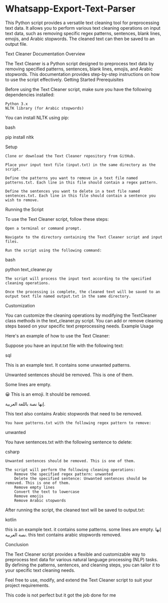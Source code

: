 # Whatsapp-Export-Text-Parser
This Python script provides a versatile text cleaning tool for preprocessing text data. It allows you to perform various text cleaning operations on input text data, such as removing specific regex patterns, sentences, blank lines, emojis, and Arabic stopwords. The cleaned text can then be saved to an output file.


Text Cleaner Documentation
Overview

The Text Cleaner is a Python script designed to preprocess text data by removing specified patterns, sentences, blank lines, emojis, and Arabic stopwords. This documentation provides step-by-step instructions on how to use the script effectively.
Getting Started
Prerequisites

Before using the Text Cleaner script, make sure you have the following dependencies installed:

    Python 3.x
    NLTK library (for Arabic stopwords)

You can install NLTK using pip:

bash

pip install nltk

Setup

    Clone or download the Text Cleaner repository from GitHub.

    Place your input text file (input.txt) in the same directory as the script.

    Define the patterns you want to remove in a text file named patterns.txt. Each line in this file should contain a regex pattern.

    Define the sentences you want to delete in a text file named sentences.txt. Each line in this file should contain a sentence you wish to remove.

Running the Script

To use the Text Cleaner script, follow these steps:

    Open a terminal or command prompt.

    Navigate to the directory containing the Text Cleaner script and input files.

    Run the script using the following command:

bash

python text_cleaner.py

    The script will process the input text according to the specified cleaning operations.

    Once the processing is complete, the cleaned text will be saved to an output text file named output.txt in the same directory.

Customization

You can customize the cleaning operations by modifying the TextCleaner class methods in the text_cleaner.py script. You can add or remove cleaning steps based on your specific text preprocessing needs.
Example Usage

Here's an example of how to use the Text Cleaner:

Suppose you have an input.txt file with the following text:

sql

This is an example text. It contains some unwanted patterns.

Unwanted sentences should be removed. This is one of them.

Some lines are empty.

😀 This is an emoji. It should be removed.

إنها نصة باللغة العربية.

This text also contains Arabic stopwords that need to be removed.

    You have patterns.txt with the following regex pattern to remove:

unwanted

You have sentences.txt with the following sentence to delete:

csharp

    Unwanted sentences should be removed. This is one of them.

    The script will perform the following cleaning operations:
        Remove the specified regex pattern: unwanted
        Delete the specified sentence: Unwanted sentences should be removed. This is one of them.
        Remove empty lines
        Convert the text to lowercase
        Remove emojis
        Remove Arabic stopwords

After running the script, the cleaned text will be saved to output.txt:

kotlin

this is an example text. it contains some  patterns.
some lines are empty.
إنها نصة العربية.
this text contains arabic stopwords  removed.

Conclusion

The Text Cleaner script provides a flexible and customizable way to preprocess text data for various natural language processing (NLP) tasks. By defining the patterns, sentences, and cleaning steps, you can tailor it to your specific text cleaning needs.

Feel free to use, modify, and extend the Text Cleaner script to suit your project requirements.


This code is not perfect but it got the job done for me

